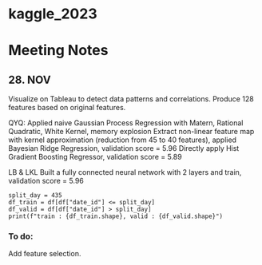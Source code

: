 # kaggle_2023

# Meeting Notes

## 28. NOV

Visualize on Tableau to detect data patterns and correlations.
Produce 128 features based on original features.

QYQ: 
Applied naive Gaussian Process Regression with Matern, Rational Quadratic, White Kernel, memory explosion
Extract non-linear feature map with kernel approximation (reduction from 45 to 40 features), applied Bayesian Ridge Regression, validation score = 5.96
Directly apply Hist Gradient Boosting Regressor, validation score = 5.89

LB & LKL
Built a fully connected neural network with 2 layers and train, validation score = 5.96

```
split_day = 435
df_train = df[df["date_id"] <= split_day]
df_valid = df[df["date_id"] > split_day]
print(f"train : {df_train.shape}, valid : {df_valid.shape}")
```

### To do:
Add feature selection.